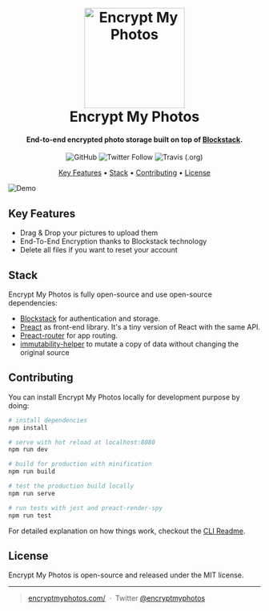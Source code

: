 
<h1 align="center">
  <br>
  <a href="https://encryptmyphotos.com/"><img src="https://github.com/Pierre-Gilles/encryptmyphotos/raw/master/src/assets/images/logo.gif" alt="Encrypt My Photos" width="200"></a>
  <br>
  Encrypt My Photos
  <br>
</h1>

<h4 align="center">End-to-end encrypted photo storage built on top of <a href="https://blockstack.org/" target="_blank">Blockstack</a>.</h4>

<p align="center">
  <img alt="GitHub" src="https://img.shields.io/github/license/Pierre-Gilles/encryptmyphotos.svg">
  <img alt="Twitter Follow" src="https://img.shields.io/twitter/follow/encryptmyphotos.svg?style=social">
  <img alt="Travis (.org)" src="https://img.shields.io/travis/Pierre-Gilles/encryptmyphotos.svg">
</p>

<p align="center">
  <a href="#key-features">Key Features</a> •
  <a href="#stack">Stack</a> •
  <a href="#how-to-use">Contributing</a> •
  <a href="#license">License</a>
</p>

![Demo](https://github.com/Pierre-Gilles/encryptmyphotos/raw/master/src/assets/images/demo.jpeg)

## Key Features

* Drag & Drop your pictures to upload them
* End-To-End Encryption thanks to Blockstack technology
* Delete all files if you want to reset your account

## Stack

Encrypt My Photos is fully open-source and use open-source dependencies:

- [Blockstack](https://github.com/blockstack/blockstack.js/) for authentication and storage.
- [Preact](https://github.com/developit/preact) as front-end library. It's a tiny version of React with the same API.
- [Preact-router](https://github.com/developit/preact-router) for app routing.
- [immutability-helper](https://github.com/kolodny/immutability-helper) to mutate a copy of data without changing the original source

## Contributing

You can install Encrypt My Photos locally for development purpose by doing:

``` bash
# install dependencies
npm install

# serve with hot reload at localhost:8080
npm run dev

# build for production with minification
npm run build

# test the production build locally
npm run serve

# run tests with jest and preact-render-spy 
npm run test
```

For detailed explanation on how things work, checkout the [CLI Readme](https://github.com/developit/preact-cli/blob/master/README.md).

## License

Encrypt My Photos is open-source and released under the MIT license.

---

> [encryptmyphotos.com/](https://encryptmyphotos.com/) &nbsp;&middot;&nbsp;
> Twitter [@encryptmyphotos](https://twitter.com/encryptmyphotos)